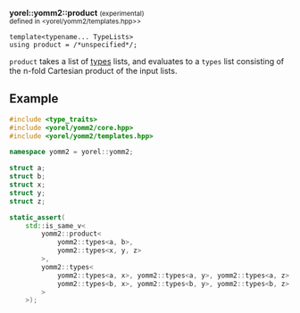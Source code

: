 

**yorel::yomm2::product** <small>(experimental)</small><br>
<sub>defined in <yorel/yomm2/templates.hpp>></sub><br/>
```
template<typename... TypeLists>
using product = /*unspecified*/;
```
`product` takes a list of [types](/yomm2/reference/types.html) lists, and evaluates to a `types` list
consisting of the n-fold Cartesian product of the input lists.

## Example


```c++
#include <type_traits>
#include <yorel/yomm2/core.hpp>
#include <yorel/yomm2/templates.hpp>

namespace yomm2 = yorel::yomm2;

struct a;
struct b;
struct x;
struct y;
struct z;

static_assert(
    std::is_same_v<
        yomm2::product<
            yomm2::types<a, b>,
            yomm2::types<x, y, z>
        >,
        yomm2::types<
            yomm2::types<a, x>, yomm2::types<a, y>, yomm2::types<a, z>,
            yomm2::types<b, x>, yomm2::types<b, y>, yomm2::types<b, z>
        >
    >);
```
